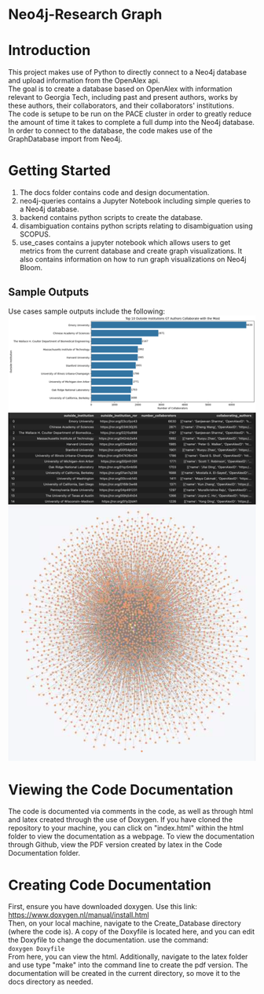 # Neo4j-Research Graph

# Introduction
This project makes use of Python to directly connect to a Neo4j database and upload information from the OpenAlex api. <br>
The goal is to create a database based on OpenAlex with information relevant to Georgia Tech, including past and present authors, works by these authors, their collaborators, and their collaborators' institutions. <br>
The code is setupe to be run on the PACE cluster in order to greatly reduce the amount of time it takes to complete a full dump into the Neo4j database. <br>
In order to connect to the database, the code makes use of the GraphDatabase import from Neo4j. <br>

# Getting Started
1. The docs folder contains code and design documentation.
2. neo4j-queries contains a Jupyter Notebook including simple queries to a Neo4j database.
3. backend contains python scripts to create the database.
4. disambiguation contains python scripts relating to disambiguation using SCOPUS.
5. use_cases contains a jupyter notebook which allows users to get metrics from the current database and create graph visualizations. It also contains information on how to run graph visualizations on Neo4j Bloom.

## Sample Outputs
Use cases sample outputs include the following:
![query1](images/query1.png)
<img width="950" alt="query1table" src="images/query1table.png">
<img width="526" alt="top10_gt_authors_who_collaborate_with_outside_authors" src="images/graph.png">


# Viewing the Code Documentation
The code is documented via comments in the code, as well as through html and latex created through the use of Doxygen. If you have cloned the repository to your machine, you can click on "index.html" within the html folder to view the documentation as a webpage. To view the documentation through Github, view the PDF version created by latex in the Code Documentation folder.

# Creating Code Documentation
First, ensure you have downloaded doxygen. Use this link: <br>
https://www.doxygen.nl/manual/install.html <br>
Then, on your local machine, navigate to the Create_Database directory (where the code is). A copy of the Doxyfile is located here, and you can edit the Doxyfile to change the documentation. use the command: <br>
`doxygen Doxyfile` <br>
From here, you can view the html. Additionally, navigate to the latex folder and use type "make" into the command line to create the pdf version. The documentation will be created in the current directory, so move it to the docs directory as needed.
